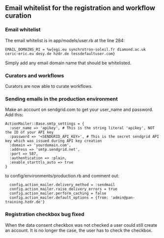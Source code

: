 ## Email whitelist for the registration and workflow curation

 
### Email whitelist

The email whitelist is in app/models/user.rb at the line 284:

```
EMAIL_DOMAINS_RI = %w{egi.eu synchrotron-soleil.fr diamond.ac.uk ceric-eric.eu desy.de hzdr.de tessdefaultuser.com}
```

Simply add any email domain name that should be whitelisted. 

### Curators and workflows

Curators are now able to curate workflows.

### Sending emails in the production environment

Make an account on sendgrid.com to get your user_name and password.
Add this:

```
ActionMailer::Base.smtp_settings = {
  :user_name => 'apikey', # This is the string literal 'apikey', NOT the ID of your API key
  :password => '<SENDGRID_API_KEY>', # This is the secret sendgrid API key which was issued during API key creation
  :domain => 'yourdomain.com',
  :address => 'smtp.sendgrid.net',
  :port => 587,
  :authentication => :plain,
  :enable_starttls_auto => true
}
```
to config/environments/production.rb
and comment out:

```
  config.action_mailer.delivery_method = :sendmail
  config.action_mailer.raise_delivery_errors = true
  config.action_mailer.perform_caching = false
  config.action_mailer.default_options = {from: 'admin@pan-training.hzdr.de'}
```

### Registration checkbox bug fixed

When the data consent checkbox was not checked a user could still create an account. It is no longer the case, the user has to check the checkbox.